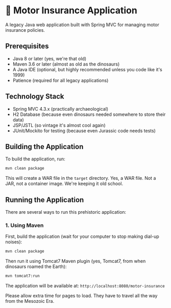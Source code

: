 # 🦖 Motor Insurance Application

A legacy Java web application built with Spring MVC for managing motor insurance policies. 

## Prerequisites

- Java 8 or later (yes, we're that old)
- Maven 3.6 or later (almost as old as the dinosaurs)
- A Java IDE (optional, but highly recommended unless you code like it's 1999)
- Patience (required for all legacy applications)

## Technology Stack

- Spring MVC 4.3.x (practically archaeological)
- H2 Database (because even dinosaurs needed somewhere to store their data)
- JSP/JSTL (so vintage it's almost cool again)
- JUnit/Mockito for testing (because even Jurassic code needs tests)

## Building the Application

To build the application, run:

```bash
mvn clean package
```

This will create a WAR file in the `target` directory. Yes, a WAR file. Not a JAR, not a container image. We're keeping it old school.

## Running the Application

There are several ways to run this prehistoric application:

### 1. Using Maven

First, build the application (wait for your computer to stop making dial-up noises):
```bash
mvn clean package
```

Then run it using Tomcat7 Maven plugin (yes, Tomcat7, from when dinosaurs roamed the Earth):
```bash
mvn tomcat7:run
```

The application will be available at: `http://localhost:8080/motor-insurance`

Please allow extra time for pages to load. They have to travel all the way from the Mesozoic Era.